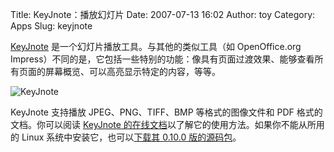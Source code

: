 Title: KeyJnote：播放幻灯片
Date: 2007-07-13 16:02
Author: toy
Category: Apps
Slug: keyjnote

[KeyJnote](http://keyjnote.sourceforge.net/)
是一个幻灯片播放工具。与其他的类似工具（如 OpenOffice.org
Impress）不同的是，它包括一些特别的功能：像具有页面过渡效果、能够查看所有页面的屏幕概览、可以高亮显示特定的内容，等等。

![KeyJnote](http://i.linuxtoy.org/i/2007/07/keyjnote.jpg)

KeyJnote 支持播放 JPEG、PNG、TIFF、BMP 等格式的图像文件和 PDF
格式的文档。你可以阅读 [KeyJnote
的在线文档](http://keyjnote.sourceforge.net/manual.php)以了解它的使用方法。如果你不能从所用的
Linux 系统中安装它，也可以[下载其 0.10.0
版的源码包](https://sourceforge.net/project/showfiles.php?group_id=147688)。
